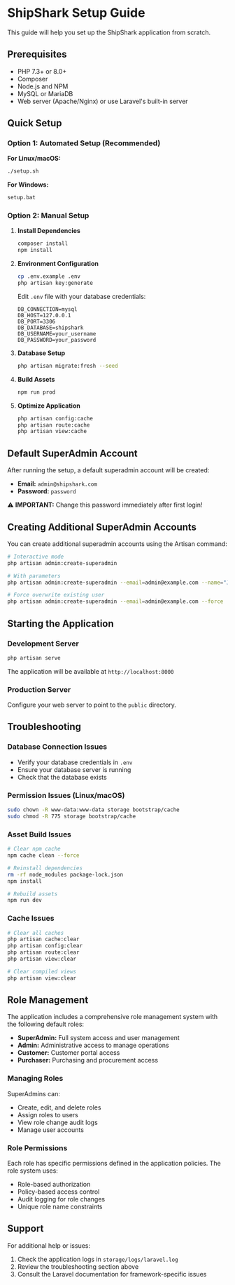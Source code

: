 # ShipShark Setup Guide

This guide will help you set up the ShipShark application from scratch.

## Prerequisites

- PHP 7.3+ or 8.0+
- Composer
- Node.js and NPM
- MySQL or MariaDB
- Web server (Apache/Nginx) or use Laravel's built-in server

## Quick Setup

### Option 1: Automated Setup (Recommended)

**For Linux/macOS:**
```bash
./setup.sh
```

**For Windows:**
```cmd
setup.bat
```

### Option 2: Manual Setup

1. **Install Dependencies**
   ```bash
   composer install
   npm install
   ```

2. **Environment Configuration**
   ```bash
   cp .env.example .env
   php artisan key:generate
   ```
   
   Edit `.env` file with your database credentials:
   ```env
   DB_CONNECTION=mysql
   DB_HOST=127.0.0.1
   DB_PORT=3306
   DB_DATABASE=shipshark
   DB_USERNAME=your_username
   DB_PASSWORD=your_password
   ```

3. **Database Setup**
   ```bash
   php artisan migrate:fresh --seed
   ```

4. **Build Assets**
   ```bash
   npm run prod
   ```

5. **Optimize Application**
   ```bash
   php artisan config:cache
   php artisan route:cache
   php artisan view:cache
   ```

## Default SuperAdmin Account

After running the setup, a default superadmin account will be created:

- **Email:** `admin@shipshark.com`
- **Password:** `password`

⚠️ **IMPORTANT:** Change this password immediately after first login!

## Creating Additional SuperAdmin Accounts

You can create additional superadmin accounts using the Artisan command:

```bash
# Interactive mode
php artisan admin:create-superadmin

# With parameters
php artisan admin:create-superadmin --email=admin@example.com --name="John Doe" --password=secure123

# Force overwrite existing user
php artisan admin:create-superadmin --email=admin@example.com --force
```

## Starting the Application

### Development Server
```bash
php artisan serve
```

The application will be available at `http://localhost:8000`

### Production Server
Configure your web server to point to the `public` directory.

## Troubleshooting

### Database Connection Issues
- Verify your database credentials in `.env`
- Ensure your database server is running
- Check that the database exists

### Permission Issues (Linux/macOS)
```bash
sudo chown -R www-data:www-data storage bootstrap/cache
sudo chmod -R 775 storage bootstrap/cache
```

### Asset Build Issues
```bash
# Clear npm cache
npm cache clean --force

# Reinstall dependencies
rm -rf node_modules package-lock.json
npm install

# Rebuild assets
npm run dev
```

### Cache Issues
```bash
# Clear all caches
php artisan cache:clear
php artisan config:clear
php artisan route:clear
php artisan view:clear

# Clear compiled views
php artisan view:clear
```

## Role Management

The application includes a comprehensive role management system with the following default roles:

- **SuperAdmin:** Full system access and user management
- **Admin:** Administrative access to manage operations
- **Customer:** Customer portal access
- **Purchaser:** Purchasing and procurement access

### Managing Roles

SuperAdmins can:
- Create, edit, and delete roles
- Assign roles to users
- View role change audit logs
- Manage user accounts

### Role Permissions

Each role has specific permissions defined in the application policies. The role system uses:
- Role-based authorization
- Policy-based access control
- Audit logging for role changes
- Unique role name constraints

## Support

For additional help or issues:
1. Check the application logs in `storage/logs/laravel.log`
2. Review the troubleshooting section above
3. Consult the Laravel documentation for framework-specific issues
